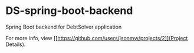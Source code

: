 # DS-spring-boot-backend
Spring Boot backend for DebtSolver application


For more info, view [[https://github.com/users/jsonmw/projects/2]](Project Details).

